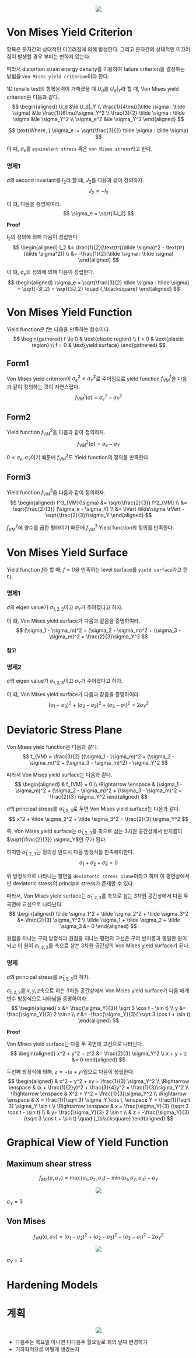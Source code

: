 <p align = "center">
<img src = "./image/2022.09.16_5.png">
</p>

# Von Mises Yield Criterion
항복은 분자간의 상대적인 미끄러짐에 의해 발생한다. 그리고 분자간의 상대적인 미끄러짐이 발생할 경우 부피는 변하지 않는다.

따라서 distortion strain energy density를 이용하여 failure criterion을 결정하는 방법을 `Von Mises yield criterion`이라 한다.

1D tensile test의 항복응력이 가해졌을 때 $U_d$를 $U_d|_Y$라 할 때, Von Mises yield criterion은 다음과 같다.
$$ \begin{aligned} U_d &\le U_d|_Y \\ \frac{1}{4\mu}(\tilde \sigma : \tilde \sigma) &\le \frac{1}{6\mu}\sigma_Y^2 \\ \frac{3}{2} \tilde \sigma : \tilde \sigma &\le \sigma_Y^2 \\ \sigma_e^2 &\le \sigma_Y^2 \end{aligned}  $$

$$ \text{Where, } \sigma_e := \sqrt{\frac{3}{2} \tilde \sigma : \tilde \sigma} $$

이 때, $\sigma_e$를 `equivalent stress` 혹은 `von Mises stress`라고 한다.

### 명제1
$\tilde \sigma$의 second invariant를 $I_2$라 할 떄, $J_2$를 다음과 같이 정의하자.
$$ J_2 = -I_2 $$

이 떄, 다음을 증명하여라.
$$ \sigma_e = \sqrt{3J_2} $$

**Proof**

$I_2$의 정의에 의해 다음이 성립한다
$$ \begin{aligned} I_2 &= \frac{1}{2}(\text{tr}(\tilde \sigma)^2 - \text{tr}(\tilde \sigma^2)) \\ &= -\frac{1}{2}(\tilde \sigma : \tilde \sigma) \end{aligned} $$

이 떄, $\sigma_e$의 정의에 의해 다음이 성립한다.
$$ \begin{aligned} \sigma_e = \sqrt{\frac{3}{2} \tilde \sigma : \tilde \sigma} = \sqrt{-3I_2} = \sqrt{3J_2} \quad {_\blacksquare} \end{aligned} $$

# Von Mises Yield Function
Yield function은 $f$는 다음을 만족하는 함수이다.
$$ \begin{gathered} f \le 0 & \text{elastic region} \\ f > 0 & \text{plastic region} \\ f = 0 & \text{yield surface} \end{gathered} $$

## Form1
Von Mises yield criterion이 $\sigma_e^2 \le \sigma_Y^2$로 주어짐으로 yield function $f^1_{VM}$을 다음과 같이 정의하는 것이 자연스럽다.
$$ f^1_{VM}(\sigma) = \sigma_e^2 - \sigma_Y^2 $$

## Form2
Yield function $f_{VM}^2$을 다음과 같이 정의하자.
$$ f^2_{VM}(\sigma) = \sigma_e - \sigma_Y $$

$0 < \sigma_e, \sigma_Y$이기 때문에 $f_{VM}^2$도 Yield function의 정의를 만족한다.

## Form3
Yield function $f_{VM}^3$을 다음과 같이 정의하자.
$$ \begin{aligned} f^3_{VM}(\sigma) &= \sqrt{\frac{2}{3}} f^2_{VM} \\ &= \sqrt{\frac{2}{3}} (\sigma_e - \sigma_Y) \\ &= \lVert \tilde\sigma \rVert - \sqrt{\frac{2}{3}}\sigma_Y \end{aligned} $$

$f_{VM}^2$에 양수를 곱한 형태이기 때문에 $f_{VM}^3$ Yield function의 정의를 만족한다.

# Von Mises Yield Surface
Yield function $f$라 할 때, $f = 0$을 만족하는 level surface를 `yield surface`라고 한다.

### 명제1
$\sigma$의 eigen value가 $\sigma_{1,2,3}$이고 $\sigma_Y$가 주어졌다고 하자.

이 떄, Von Mises yield surface가 다음과 같음을 증명하여라.
$$ (\sigma_1 - \sigma_m)^2 + (\sigma_2 - \sigma_m)^2 + (\sigma_3 - \sigma_m)^2 = \frac{2}{3}\sigma_Y^2 $$

#### 참고


### 명제2
$\sigma$의 eigen value가 $\sigma_{1,2,3}$이고 $\sigma_Y$가 주어졌다고 하자.

이 떄, Von Mises yield surface가 다음과 같음을 증명하여라.
$$ (\sigma_1 - \sigma_2)^2 + (\sigma_2 - \sigma_3)^2 + (\sigma_3 - \sigma_1)^2 = 2\sigma_Y^2 $$


# Deviatoric Stress Plane
Von Mises yield function은 다음과 같다.
$$ f_{VM} = \frac{3}{2} ((\sigma_1 - \sigma_m)^2 + (\sigma_2 - \sigma_m)^2 + (\sigma_3 - \sigma_m)^2) - \sigma_Y^2 $$

따라서 Von Mises yield surface는 다음과 같다.
$$ \begin{aligned} & f_{VM} = 0 \\ \Rightarrow \enspace & (\sigma_1 - \sigma_m)^2 + (\sigma_2 - \sigma_m)^2 + (\sigma_3 - \sigma_m)^2 = \frac{2}{3} \sigma_Y^2 \end{aligned} $$

$\tilde \sigma$의 principal stress를 $\tilde \sigma_{1,2,3}$로 두면 Von Mises yield surface는 다음과 같다.
$$ x^2 + \tilde \sigma_2^2 + \tilde \sigma_3^2 = \frac{2}{3} \sigma_Y^2 $$

즉, Von Mises yield surface는 $\tilde \sigma_{1,2,3}$를 축으로 삼는 3차원 공간상에서 반지름이 $\sqrt{\frac{2}{3}} \sigma_Y$인 구가 된다. 

하지만 $\tilde \sigma_{1,2,3}$는 정의상 반드시 다음 방정식을 만족해야한다.
$$ \tilde \sigma_1 + \tilde \sigma_2 + \tilde \sigma_3 = 0 $$

위 방정식으로 나타나는 평면을 `deviatoric stress plane`이라고 하며 이 평면상에서만 deviatoric stress의 principal stress가 존재할 수 있다.

따라서, Von Mises yield surface는 $\tilde \sigma_{1,2,3}$를 축으로 삼는 3차원 공간상에서 다음 두 곡면에 교선으로 나타난다.
$$ \begin{aligned} \tilde \sigma_1^2 + \tilde \sigma_2^2 + \tilde \sigma_3^2 &= \frac{2}{3} \sigma_Y^2 \\ \tilde \sigma_1 + \tilde \sigma_2 + \tilde \sigma_3 &= 0 \end{aligned}  $$

원점을 지나는 구의 방정식과 원점을 지나는 평면의 교선은 구의 반지름과 동일한 원이 되고 이 원이 $\tilde \sigma_{1,2,3}$를 축으로 삼는 3차원 공간상의 Von Mises yield surface가 된다.

### 명제
$\tilde \sigma$의 principal stress를 $\tilde \sigma_{1,2,3}$라 하자.

$\tilde \sigma_{1,2,3}$를 $x,y,z$축으로 하는 3차원 공간상에서 Von Mises yield surface가 다음 매개변수 방정식으로 나타남을 증명하여라.
$$ \begin{aligned} x &= \frac{\sigma_Y}{3}( \sqrt 3 \cos t - \sin t) \\  y &= \frac{\sigma_Y}{3} 2 \sin t \\ z &= -\frac{\sigma_Y}{3}( \sqrt 3 \cos t + \sin t) \end{aligned} $$

**Proof**

Von Mises yield surface는 다음 두 곡면에 교선으로 나타난다.
$$ \begin{aligned} x^2 + y^2 + z^2 &= \frac{2}{3} \sigma_Y^2 \\ x + y + z &= 0 \end{aligned}  $$

두번째 방정식에 의해, $z = -(x+y)$임으로 다음이 성립한다.
$$ \begin{aligned} & x^2 + y^2 + xy = \frac{1}{3} \sigma_Y^2 \\ \Rightarrow \enspace & (x + \frac{1}{2}y)^2 + \frac{3}{4}y^2 = \frac{1}{3}\sigma_Y^2 \\ \Rightarrow \enspace & X^2 + Y^2 = \frac{1}{3}\sigma_Y^2 \\ \Rightarrow \enspace & X = \frac{1}{\sqrt 3} \sigma_Y \cos t, \enspace Y = \frac{1}{\sqrt 3} \sigma_Y \sin t \\ \Rightarrow \enspace & x = \frac{\sigma_Y}{3} (\sqrt 3 \cos t - \sin t) \\ & y= \frac{\sigma_Y}{3} 2 \sin t \\ & z = -\frac{\sigma_Y}{3} (\sqrt 3 \cos t + \sin t) \quad {_\blacksquare} \end{aligned}  $$

# Graphical View of Yield Function

## Maximum shear stress 
$$f_{MS}(\sigma, \sigma_Y) = \max(\sigma_1,\sigma_2,\sigma_3) - \min(\sigma_1,\sigma_2,\sigma_3) - \sigma_Y $$

<p align = "center">
<img src = "./image/2022.09.29_1.png">
</p>

$\sigma_Y = 3$

## Von Mises 
$$ f_{VM}(\sigma, \sigma_Y) = (\sigma_1 - \sigma_2)^2 + (\sigma_2 - \sigma_3)^2 + (\sigma_3 - \sigma_1)^2 - 2\sigma_Y^2  $$

<p align = "center">
<img src = "./image/2022.09.29_2.png">
</p>

$\sigma_Y = 2$

# Hardening Models



# 계획

<p align = "center">
<img src = "./image/2022.09.16_5.png">
</p>

- 다음주는 목요일 아니면 다다음주 월요일로 회의 날짜 변경하기
- 기하학적으로 어떻게 생겼는지 